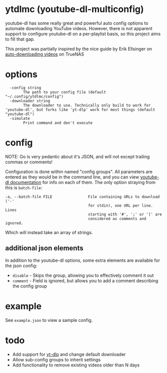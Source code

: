 # ytdlmc (youtube-dl-multiconfig)
youtube-dl has some really great and powerful auto config options to automate downloading YouTube videos.
However, there is not apparent support to configure youtube-dl on a per-playlist basis, so this project aims
to fill that gap.

This project was partially inspired by the nice guide by Erik Ellsinger on [auto-downloading videos](https://erik.ellsinger.me/automatically-download-youtube-videos-to-plex-on-truenas-using-youtube-dl/) on TrueNAS

# options
```
  -config string
        The path to your config file (default "~/.config/ytdlmc/config")
  -downloader string
        The downloader to use. Technically only build to work for 'youtube-dl', but forks like 'yt-dlp' work for most things (default "youtube-dl")
  -simulate
        Print command and don't execute
```

# config
NOTE: Go is very pedantic about it's JSON, and will not except trailing commas or comments!

Configuration is done within named "config groups". All parameters are entered as they would be in the command
line, and you can view [youtube-dl documentation](https://github.com/ytdl-org/youtube-dl#options) for info 
on each of them. The only option straying from this is `batch-file`: 
```
-a, --batch-file FILE                File containing URLs to download ('-'
                                     for stdin), one URL per line. Lines
                                     starting with '#', ';' or ']' are
                                     considered as comments and ignored.
```
Which will instead take an array of strings.

## additional json elements
In addition to the youtube-dl options, some extra elements are available for the json config:
 - `disable` - Skips the group, allowing you to effectively comment it out
 - `comment` - Field is ignored, but allows you to add a comment describing the config group

# example
See `example.json` to view a sample config.

# todo
 - Add support for [yt-dlp](https://github.com/yt-dlp/yt-dlp) and change default downloader
 - Allow sub-config groups to inherit settings
 - Add functionality to remove existing videos older than N days
